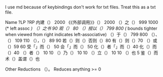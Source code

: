 I use md because of keybindings don't work for txt files. Treat this as a txt file.

Name ?LP ?RP
内建（）   2000
《《外部调用》》（） 2000
（）之（） 999 1000 (* left assoc *)
（）之书   90
观（）     80
（）授以（） 799 800 (* bounds tighter when viewed from right indicates left-associative)
（）于（） 799 800
（）、（） 109 110
（），（） 89 90
若（）则（）否则（）80
有（）则（）70
（）或（）59 60
受「」而（） 50
会「」而（） 50
化（）者「」而（）40
化（）而（）40
（）者（） 10 10
（）乃（） 10 10
（）立（） 10 10
（）也    5
鉴（）而
术（）盖谓（）也


Other Reductions
（）。   Reduces anything >= 0